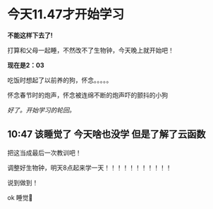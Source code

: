 # 今天11.47才开始学习

**不能这样下去了!**

打算和父母一起睡，不然改不了生物钟，今天晚上就开始吧！

**现在是2：03**

吃饭时想起了以前养的狗，怀念。。。。。

怀念春节时的炮声，怀念被连绵不断的炮声吓的颤抖的小狗

*好了。开始学习的轮回。*

## 10:47 该睡觉了 今天啥也没学 但是了解了云函数

把这当成最后一次教训吧！

调整好生物钟，明天8点起来学一天！！！！！！！！！！！

说到做到！

ok 睡觉🥱
